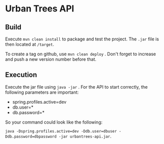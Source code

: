 # Urban Trees API

## Build

Execute `mvn clean install` to package and test the project. The `.jar` file is then located at `/target`.

To create a tag on github, use `mvn clean deploy` . Don't forget to increase and push a new version number before that.



## Execution

Execute the jar file using `java -jar` . For the API to start correctly, the following parameters are important:

* spring.profiles.active=dev
* db.user=*
* db.password=*

So your command could look like the following:

`java -Dspring.profiles.active=dev -Ddb.user=dbuser -Ddb.password=dbpassword -jar urbantrees-api.jar`.